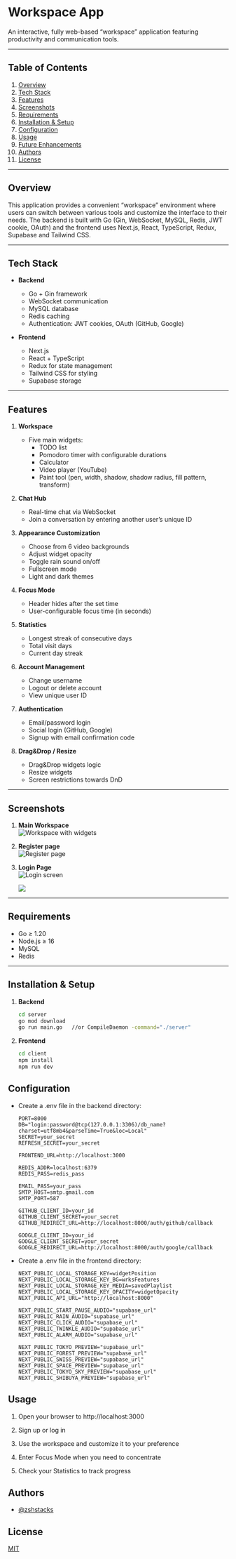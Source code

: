 # Workspace App

An interactive, fully web-based “workspace” application featuring productivity and communication tools.

---

## Table of Contents

1. [Overview](#overview)
2. [Tech Stack](#tech-stack)
3. [Features](#features)
4. [Screenshots](#screenshots)
5. [Requirements](#requirements)
6. [Installation & Setup](#installation--setup)
7. [Configuration](#configuration)
8. [Usage](#usage)
9. [Future Enhancements](#future-enhancements)
10. [Authors](#authors)
11. [License](#license)

---

## Overview

This application provides a convenient “workspace” environment where users can switch between various tools and customize the interface to their needs. The backend is built with Go (Gin, WebSocket, MySQL, Redis, JWT cookie, OAuth) and the frontend uses Next.js, React, TypeScript, Redux, Supabase and Tailwind CSS.

---

## Tech Stack

- **Backend**

  - Go + Gin framework
  - WebSocket communication
  - MySQL database
  - Redis caching
  - Authentication: JWT cookies, OAuth (GitHub, Google)

- **Frontend**
  - Next.js
  - React + TypeScript
  - Redux for state management
  - Tailwind CSS for styling
  - Supabase storage

---

## Features

1. **Workspace**

   - Five main widgets:
     - TODO list
     - Pomodoro timer with configurable durations
     - Calculator
     - Video player (YouTube)
     - Paint tool (pen, width, shadow, shadow radius, fill pattern, transform)

2. **Chat Hub**

   - Real-time chat via WebSocket
   - Join a conversation by entering another user’s unique ID

3. **Appearance Customization**

   - Choose from 6 video backgrounds
   - Adjust widget opacity
   - Toggle rain sound on/off
   - Fullscreen mode
   - Light and dark themes

4. **Focus Mode**

   - Header hides after the set time
   - User-configurable focus time (in seconds)

5. **Statistics**

   - Longest streak of consecutive days
   - Total visit days
   - Current day streak

6. **Account Management**

   - Change username
   - Logout or delete account
   - View unique user ID

7. **Authentication**

   - Email/password login
   - Social login (GitHub, Google)
   - Signup with email confirmation code

8. **Drag&Drop / Resize**
   - Drag&Drop widgets logic
   - Resize widgets
   - Screen restrictions towards DnD

---

## Screenshots

1. **Main Workspace**  
   ![Workspace with widgets](./screenshots/workspace.png)

2. **Register page**  
   ![Register page](./screenshots/signup.png)

3. **Login Page**  
   ![Login screen](./screenshots/signin.png)

   ![](./screenshots/main.gif)

---

## Requirements

- Go ≥ 1.20
- Node.js ≥ 16
- MySQL
- Redis

---

## Installation & Setup

1. **Backend**

   ```bash
   cd server
   go mod download
   go run main.go   //or CompileDaemon -command="./server"

   ```

2. **Frontend**
   ```bash
   cd client
   npm install
   npm run dev
   ```

## Configuration

- Create a .env file in the backend directory:

  ```env
  PORT=8000
  DB="login:password@tcp(127.0.0.1:3306)/db_name?charset=utf8mb4&parseTime=True&loc=Local"
  SECRET=your_secret
  REFRESH_SECRET=your_secret

  FRONTEND_URL=http://localhost:3000

  REDIS_ADDR=localhost:6379
  REDIS_PASS=redis_pass

  EMAIL_PASS=your_pass
  SMTP_HOST=smtp.gmail.com
  SMTP_PORT=587

  GITHUB_CLIENT_ID=your_id
  GITHUB_CLIENT_SECRET=your_secret
  GITHUB_REDIRECT_URL=http://localhost:8000/auth/github/callback

  GOOGLE_CLIENT_ID=your_id
  GOOGLE_CLIENT_SECRET=your_secret
  GOOGLE_REDIRECT_URL=http://localhost:8000/auth/google/callback

  ```

- Create a .env file in the frontend directory:

  ```env
  NEXT_PUBLIC_LOCAL_STORAGE_KEY=widgetPosition
  NEXT_PUBLIC_LOCAL_STORAGE_KEY_BG=wrksFeatures
  NEXT_PUBLIC_LOCAL_STORAGE_KEY_MEDIA=savedPlaylist
  NEXT_PUBLIC_LOCAL_STORAGE_KEY_OPACITY=widgetOpacity
  NEXT_PUBLIC_API_URL="http://localhost:8000"

  NEXT_PUBLIC_START_PAUSE_AUDIO="supabase_url"
  NEXT_PUBLIC_RAIN_AUDIO="supabase_url"
  NEXT_PUBLIC_CLICK_AUDIO="supabase_url"
  NEXT_PUBLIC_TWINKLE_AUDIO="supabase_url"
  NEXT_PUBLIC_ALARM_AUDIO="supabase_url"

  NEXT_PUBLIC_TOKYO_PREVIEW="supabase_url"
  NEXT_PUBLIC_FOREST_PREVIEW="supabase_url"
  NEXT_PUBLIC_SWISS_PREVIEW="supabase_url"
  NEXT_PUBLIC_SPACE_PREVIEW="supabase_url"
  NEXT_PUBLIC_TOKYO_SKY_PREVIEW="supabase_url"
  NEXT_PUBLIC_SHIBUYA_PREVIEW="supabase_url"
  ```

## Usage

1.  Open your browser to http://localhost:3000

2.  Sign up or log in

3.  Use the workspace and customize it to your preference

4.  Enter Focus Mode when you need to concentrate

5.  Check your Statistics to track progress

## Authors

- [@zshstacks](https://www.github.com/zshstacks)

## License

[MIT](https://choosealicense.com/licenses/mit/)
